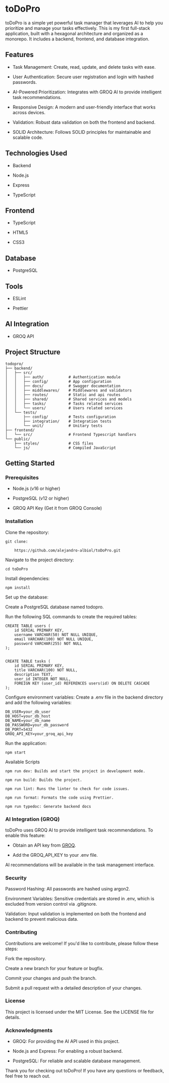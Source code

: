# toDoPro

toDoPro is a simple yet powerful task manager that leverages AI to help you prioritize and manage your tasks effectively. This is my first full-stack application, built with a hexagonal architecture and organized as a monorepo. It includes a backend, frontend, and database integration.
## Features

- Task Management: Create, read, update, and delete tasks with ease.

- User Authentication: Secure user registration and login with hashed passwords.

- AI-Powered Prioritization: Integrates with GROQ AI to provide intelligent task recommendations.

- Responsive Design: A modern and user-friendly interface that works across devices.

- Validation: Robust data validation on both the frontend and backend.

- SOLID Architecture: Follows SOLID principles for maintainable and scalable code.

## Technologies Used
- Backend

- Node.js

- Express

- TypeScript

## Frontend

- TypeScript

- HTML5

- CSS3

## Database

- PostgreSQL

## Tools

- ESLint

- Prettier

## AI Integration

- GROQ API

## Project Structure

    todopro/
    ├── backend/
    │   ├── src/
    │   │   ├── auth/           # Authentication module
    │   │   ├── config/         # App configuration
    │   │   ├── docs/           # Swagger documentation
    │   │   ├── middlewares/    # Middlewares and validators
    │   │   ├── routes/         # Static and api routes
    │   │   ├── shared/         # Shared services and models
    │   │   ├── tasks/          # Tasks related services
    │   │   └── users/          # Users related services
    │   └── tests/
    │       ├── config/         # Tests configuration
    │       ├── integration/    # Integration tests
    │       └── unit/           # Unitary tests
    ├── frontend/
    │   └── src/                # Frontend Typescript handlers
    └── public/
        ├── styles/             # CSS files
        └── js/                 # Compiled JavaScript

## Getting Started

### Prerequisites

- Node.js (v16 or higher)

- PostgreSQL (v12 or higher)

- GROQ API Key (Get it from GROQ Console)

### Installation

Clone the repository:

    git clone:
    
        https://github.com/alejandro-albiol/toDoPro.git

        

Navigate to the project directory:

    cd toDoPro

Install dependencies:

    npm install

Set up the database:

Create a PostgreSQL database named todopro.

Run the following SQL commands to create the required tables:


    CREATE TABLE users (
        id SERIAL PRIMARY KEY,
        username VARCHAR(50) NOT NULL UNIQUE,
        email VARCHAR(100) NOT NULL UNIQUE,
        password VARCHAR(255) NOT NULL
    );


    CREATE TABLE tasks (
        id SERIAL PRIMARY KEY,
        title VARCHAR(100) NOT NULL,
        description TEXT,
        user_id INTEGER NOT NULL,
        FOREIGN KEY (user_id) REFERENCES users(id) ON DELETE CASCADE
    );

Configure environment variables:
Create a .env file in the backend directory and add the following variables:

    DB_USER=your_db_user
    DB_HOST=your_db_host
    DB_NAME=your_db_name
    DB_PASSWORD=your_db_password
    DB_PORT=5432
    GROQ_API_KEY=your_groq_api_key

Run the application:

    npm start

Available Scripts

    npm run dev: Builds and start the project in development mode.

    npm run build: Builds the project.

    npm run lint: Runs the linter to check for code issues.

    npm run format: Formats the code using Prettier.

    npm run typedoc: Generate backend docs

### AI Integration (GROQ)

toDoPro uses GROQ AI to provide intelligent task recommendations. To enable this feature:

- Obtain an API key from [GROQ].

- Add the GROQ_API_KEY to your .env file.

AI recommendations will be available in the task management interface.

### Security

Password Hashing: All passwords are hashed using argon2.

Environment Variables: Sensitive credentials are stored in .env, which is excluded from version control via .gitignore.

Validation: Input validation is implemented on both the frontend and backend to prevent malicious data.


### Contributing

Contributions are welcome! If you'd like to contribute, please follow these steps:

Fork the repository.

Create a new branch for your feature or bugfix.

Commit your changes and push the branch.

Submit a pull request with a detailed description of your changes.

### License

This project is licensed under the MIT License. See the LICENSE file for details.

### Acknowledgments

- GROQ: For providing the AI API used in this project.

- Node.js and Express: For enabling a robust backend.

- PostgreSQL: For reliable and scalable database management.

Thank you for checking out toDoPro! If you have any questions or feedback, feel free to reach out.

[GROQ]: https://console.groq.com/keys